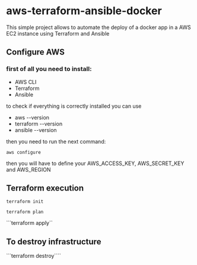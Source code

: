 # aws-terraform-ansible-docker

This simple project allows to automate the deploy of a docker app in a AWS EC2 instance using Terraform and Ansible

## Configure AWS
### first of all you need to install:
  - AWS CLI
  - Terraform
  - Ansible

to check if everything is correctly installed you can use
  - aws --version
  - terraform --version
  - ansible --version
  
then you need to run the next command:

```aws configure```

then you will have to define your AWS_ACCESS_KEY, AWS_SECRET_KEY and AWS_REGION


## Terraform execution
```terraform init```

```terraform plan```

```terraform apply``

## To destroy infrastructure
```terraform destroy````
